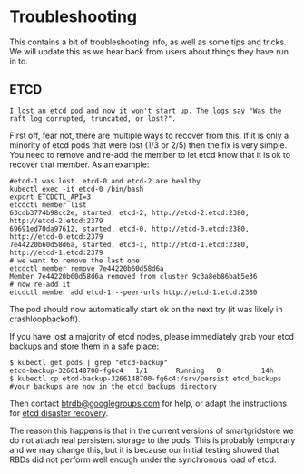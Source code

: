 # Troubleshooting

This contains a bit of troubleshooting info, as well as some tips and tricks. We will update this as we hear back from users about things they have run in to.

## ETCD

```
I lost an etcd pod and now it won't start up. The logs say "Was the raft log corrupted, truncated, or lost?".
```

First off, fear not, there are multiple ways to recover from this. If it is only a minority of etcd pods that were lost (1/3 or 2/5) then the fix is very simple. You need to remove and re-add the member to let etcd know that it is ok to recover that member. As an example:

```
#etcd-1 was lost. etcd-0 and etcd-2 are healthy
kubectl exec -it etcd-0 /bin/bash
export ETCDCTL_API=3
etcdctl member list
63cdb3774b98cc2e, started, etcd-2, http://etcd-2.etcd:2380, http://etcd-2.etcd:2379
69691ed70da97612, started, etcd-0, http://etcd-0.etcd:2380, http://etcd-0.etcd:2379
7e44220b60d58d6a, started, etcd-1, http://etcd-1.etcd:2380, http://etcd-1.etcd:2379
# we want to remove the last one
etcdctl member remove 7e44220b60d58d6a 
Member 7e44220b60d58d6a removed from cluster 9c3a8eb86bab5e36
# now re-add it
etcdctl member add etcd-1 --peer-urls http://etcd-1.etcd:2380
```

The pod should now automatically start ok on the next try (it was likely in crashloopbackoff).

If you have lost a majority of etcd nodes, please immediately grab your etcd backups and store them in a safe place:

```
$ kubectl get pods | grep "etcd-backup"
etcd-backup-3266148700-fg6c4   1/1       Running   0          14h
$ kubectl cp etcd-backup-3266148700-fg6c4:/srv/persist etcd_backups
#your backups are now in the etcd_backups directory
```

Then contact btrdb@googlegroups.com for help, or adapt the instructions for [etcd disaster recovery](https://github.com/coreos/etcd/blob/master/Documentation/op-guide/recovery.md).

The reason this happens is that in the current versions of smartgridstore we do not attach real persistent storage to the pods. This is probably temporary and we may change this, but it is because our initial testing showed that RBDs did not perform well enough under the synchronous load of etcd.